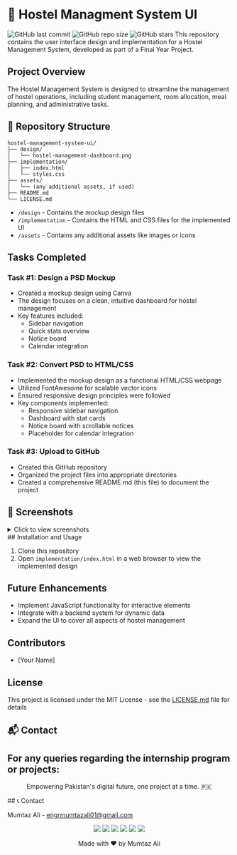 # 🚀 Hostel Managment System UI
![GitHub last commit](https://img.shields.io/github/last-commit/engrmumtazali0112/Digital_Empowerment_Pakistan_Internships)
![GitHub repo size](https://img.shields.io/github/repo-size/engrmumtazali0112/Digital_Empowerment_Pakistan_Internships)
![GitHub stars](https://img.shields.io/github/stars/engrmumtazali0112/Digital_Empowerment_Pakistan_Internships?style=social)
This repository contains the user interface design and implementation for a Hostel Management System, developed as part of a Final Year Project.

## Project Overview

The Hostel Management System is designed to streamline the management of hostel operations, including student management, room allocation, meal planning, and administrative tasks.
## 📁 Repository Structure
```
hostel-management-system-ui/
├── design/
│   └── hostel-management-dashboard.png
├── implementation/
│   ├── index.html
│   └── styles.css
├── assets/
│   └── (any additional assets, if used)
├── README.md
└── LICENSE.md
```
- `/design` - Contains the mockup design files
- `/implementation` - Contains the HTML and CSS files for the implemented UI
- `/assets` - Contains any additional assets like images or icons

## Tasks Completed

### Task #1: Design a PSD Mockup

- Created a mockup design using Canva
- The design focuses on a clean, intuitive dashboard for hostel management
- Key features included: 
  - Sidebar navigation
  - Quick stats overview
  - Notice board
  - Calendar integration

### Task #2: Convert PSD to HTML/CSS

- Implemented the mockup design as a functional HTML/CSS webpage
- Utilized FontAwesome for scalable vector icons
- Ensured responsive design principles were followed
- Key components implemented:
  - Responsive sidebar navigation
  - Dashboard with stat cards
  - Notice board with scrollable notices
  - Placeholder for calendar integration

### Task #3: Upload to GitHub

- Created this GitHub repository
- Organized the project files into appropriate directories
- Created a comprehensive README.md (this file) to document the project
## 📸 Screenshots

<details>
<summary>Click to view screenshots</summary>

<img width="1875" alt="Dashboard" src="https://github.com/user-attachments/assets/826d05aa-1f70-44a3-a4c0-5b06e6f33192">
![htmlcss](https://github.com/user-attachments/assets/bb67027b-0b2d-4440-9b13-f5ce570ea42c)
</details>
## Installation and Usage

1. Clone this repository
2. Open `implementation/index.html` in a web browser to view the implemented design


## Future Enhancements

- Implement JavaScript functionality for interactive elements
- Integrate with a backend system for dynamic data
- Expand the UI to cover all aspects of hostel management

## Contributors

- [Your Name]

## License

This project is licensed under the MIT License - see the [LICENSE.md](LICENSE.md) file for details
## 📬 Contact

For any queries regarding the internship program or projects:
---

<p align="center">Empowering Pakistan's digital future, one project at a time. 🇵🇰</p>
## 📞 Contact

Mumtaz Ali - [engrmumtazali01@gmail.com](mailto:engrmumtazali01@gmail.com)



<p align="center">
  <a href="mailto:engrmumtazali01@gmail.com"><img src="https://img.shields.io/badge/Email-D14836?style=for-the-badge&logo=gmail&logoColor=white"/></a>
  <a href="https://www.linkedin.com/in/mumtaz-ali"><img src="https://img.shields.io/badge/LinkedIn-0077B5?style=for-the-badge&logo=linkedin&logoColor=white"/></a>
  <a href="https://www.instagram.com/its_maliyzi"><img src="https://img.shields.io/badge/Instagram-E4405F?style=for-the-badge&logo=instagram&logoColor=white"/></a>
  <a href="https://x.com/mumtazali1223/status/1846913595021328672?s=51"><img src="https://img.shields.io/badge/X-1DA1F2?style=for-the-badge&logo=x&logoColor=white"/></a>
  <a href="https://discord.gg/DZgwHzEb"><img src="https://img.shields.io/badge/Discord-7289DA?style=for-the-badge&logo=discord&logoColor=white"/></a>
  <a href="https://wa.me/923476338292" target="_blank"><img src="https://img.shields.io/badge/WhatsApp-25D366?style=for-the-badge&logo=whatsapp&logoColor=white"/></a>
</p>

<p align="center">Made with ❤️ by Mumtaz Ali</p>
